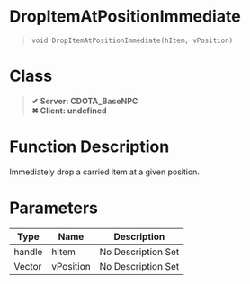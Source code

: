 # DropItemAtPositionImmediate
> `void DropItemAtPositionImmediate(hItem, vPosition)`
# Class
> __✔ Server: CDOTA_BaseNPC__  
> __✖ Client: undefined__  
# Function Description
Immediately drop a carried item at a given position.
# Parameters
Type|Name|Description
--|--|--
handle|hItem|No Description Set
Vector|vPosition|No Description Set
